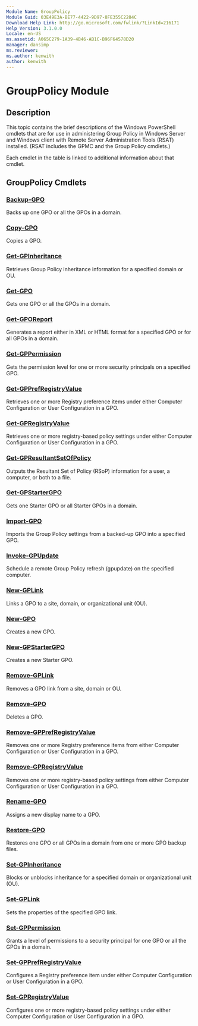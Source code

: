 ```yaml
---
Module Name: GroupPolicy
Module Guid: 03E49E3A-BE77-4422-9D97-8FE355C2284C
Download Help Link: http://go.microsoft.com/fwlink/?LinkId=216171
Help Version: 3.1.0.0
Locale: en-US
ms.assetid: A065C279-1A39-4B46-AB1C-B96F64578D20
manager: dansimp
ms.reviewer:
ms.author: kenwith
author: kenwith
---
```


# GroupPolicy Module
## Description
This topic contains the brief descriptions of the Windows PowerShell cmdlets that are for use in administering Group Policy in Windows Server and Windows client with Remote Server Administration Tools (RSAT) installed. (RSAT includes the GPMC and the Group Policy cmdlets.)

Each cmdlet in the table is linked to additional information about that cmdlet.

## GroupPolicy Cmdlets
### [Backup-GPO](./Backup-GPO.md)
Backs up one GPO or all the GPOs in a domain.

### [Copy-GPO](./Copy-GPO.md)
Copies a GPO.

### [Get-GPInheritance](./Get-GPInheritance.md)
Retrieves Group Policy inheritance information for a specified domain or OU.

### [Get-GPO](./Get-GPO.md)
Gets one GPO or all the GPOs in a domain.

### [Get-GPOReport](./Get-GPOReport.md)
Generates a report either in XML or HTML format for a specified GPO or for all GPOs in a domain.

### [Get-GPPermission](./Get-GPPermission.md)
Gets the permission level for one or more security principals on a specified GPO.

### [Get-GPPrefRegistryValue](./Get-GPPrefRegistryValue.md)
Retrieves one or more Registry preference items under either Computer Configuration or User Configuration in a GPO.

### [Get-GPRegistryValue](./Get-GPRegistryValue.md)
Retrieves one or more registry-based policy settings under either Computer Configuration or User Configuration in a GPO.

### [Get-GPResultantSetOfPolicy](./Get-GPResultantSetOfPolicy.md)
Outputs the Resultant Set of Policy (RSoP) information for a user, a computer, or both to a file.

### [Get-GPStarterGPO](./Get-GPStarterGPO.md)
Gets one Starter GPO or all Starter GPOs in a domain.

### [Import-GPO](./Import-GPO.md)
Imports the Group Policy settings from a backed-up GPO into a specified GPO.

### [Invoke-GPUpdate](./Invoke-GPUpdate.md)
Schedule a remote Group Policy refresh (gpupdate) on the specified computer.

### [New-GPLink](./New-GPLink.md)
Links a GPO to a site, domain, or organizational unit (OU).

### [New-GPO](./New-GPO.md)
Creates a new GPO.

### [New-GPStarterGPO](./New-GPStarterGPO.md)
Creates a new Starter GPO.

### [Remove-GPLink](./Remove-GPLink.md)
Removes a GPO link from a site, domain or OU.

### [Remove-GPO](./Remove-GPO.md)
Deletes a GPO.

### [Remove-GPPrefRegistryValue](./Remove-GPPrefRegistryValue.md)
Removes one or more Registry preference items from either Computer Configuration or User Configuration in a GPO.

### [Remove-GPRegistryValue](./Remove-GPRegistryValue.md)
Removes one or more registry-based policy settings from either Computer Configuration or User Configuration in a GPO.

### [Rename-GPO](./Rename-GPO.md)
Assigns a new display name to a GPO.

### [Restore-GPO](./Restore-GPO.md)
Restores one GPO or all GPOs in a domain from one or more GPO backup files.

### [Set-GPInheritance](./Set-GPInheritance.md)
Blocks or unblocks inheritance for a specified domain or organizational unit (OU).

### [Set-GPLink](./Set-GPLink.md)
Sets the properties of the specified GPO link.

### [Set-GPPermission](./Set-GPPermission.md)
Grants a level of permissions to a security principal for one GPO or all the GPOs in a domain.

### [Set-GPPrefRegistryValue](./Set-GPPrefRegistryValue.md)
Configures a Registry preference item under either Computer Configuration or User Configuration in a GPO.

### [Set-GPRegistryValue](./Set-GPRegistryValue.md)
Configures one or more registry-based policy settings under either Computer Configuration or User Configuration in a GPO.


